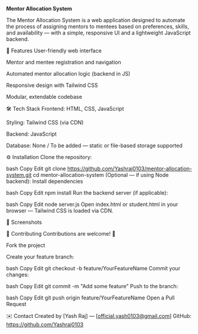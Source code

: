 **Mentor Allocation System**

The Mentor Allocation System is a web application designed to automate the process of assigning mentors to mentees based on preferences, skills, and availability — with a simple, responsive UI and a lightweight JavaScript backend.

🚀 Features
User-friendly web interface

Mentor and mentee registration and navigation

Automated mentor allocation logic (backend in JS)

Responsive design with Tailwind CSS

Modular, extendable codebase

🛠 Tech Stack
Frontend: HTML, CSS, JavaScript

Styling: Tailwind CSS (via CDN)

Backend: JavaScript 

Database: None / To be added — static or file-based storage supported

⚙️ Installation
Clone the repository:

bash
Copy
Edit
git clone https://github.com/Yashraj0103/mentor-allocation-system.git
cd mentor-allocation-system
(Optional — if using Node backend): Install dependencies

bash
Copy
Edit
npm install
Run the backend server (if applicable):

bash
Copy
Edit
node server.js
Open index.html or student.html in your browser — Tailwind CSS is loaded via CDN.

📸 Screenshots
<!-- Add screenshots here -->


🤝 Contributing
Contributions are welcome! 🚀

Fork the project

Create your feature branch:

bash
Copy
Edit
git checkout -b feature/YourFeatureName
Commit your changes:

bash
Copy
Edit
git commit -m "Add some feature"
Push to the branch:

bash
Copy
Edit
git push origin feature/YourFeatureName
Open a Pull Request

✉️ Contact
Created by [Yash Raj] — [official.yash0103@gmail.com]
GitHub: https://github.com/Yashraj0103
